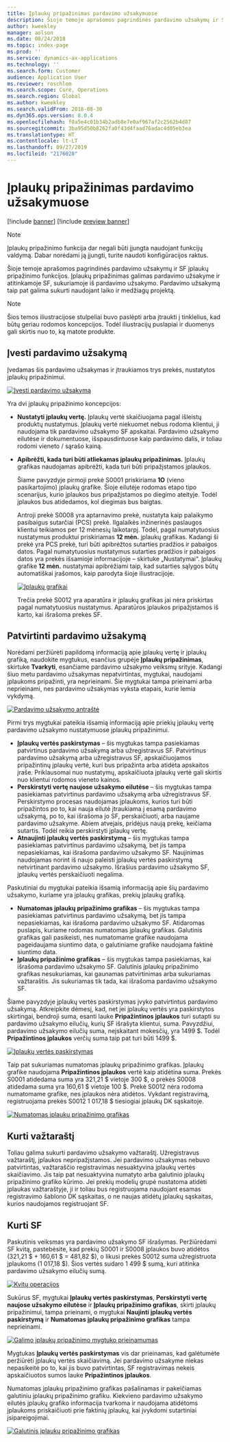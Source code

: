 ```yaml
---
title: Įplaukų pripažinimas pardavimo užsakymuose
description: Šioje temoje aprašomos pagrindinės pardavimo užsakymų ir SF įplaukų pripažinimo funkcijos. Įplaukų pripažinimas galimas pardavimo užsakyme ir atitinkamoje SF, sukuriamoje iš pardavimo užsakymo.
author: kweekley
manager: aolson
ms.date: 08/24/2018
ms.topic: index-page
ms.prod: ''
ms.service: dynamics-ax-applications
ms.technology: ''
ms.search.form: Customer
audience: Application User
ms.reviewer: roschlom
ms.search.scope: Core, Operations
ms.search.region: Global
ms.author: kweekley
ms.search.validFrom: 2018-08-30
ms.dyn365.ops.version: 8.0.4
ms.openlocfilehash: f0a5e4c01b34b2adb8e7e0af967af2c2562b4d87
ms.sourcegitcommit: 3ba95d50b8262fa0f43d4faad76adac4d05eb3ea
ms.translationtype: HT
ms.contentlocale: lt-LT
ms.lasthandoff: 09/27/2019
ms.locfileid: "2176028"
---
```

# <a name="revenue-recognition-on-sales-orders"></a>Įplaukų pripažinimas pardavimo užsakymuose

[!include [banner](../includes/banner.md)]
[!include [preview banner](../includes/preview-banner.md)]

> [!NOTE]
> Įplaukų pripažinimo funkcija dar negali būti įjungta naudojant funkcijų valdymą. Dabar norėdami ją įjungti, turite naudoti konfigūracijos raktus.

Šioje temoje aprašomos pagrindinės pardavimo užsakymų ir SF įplaukų pripažinimo funkcijos. Įplaukų pripažinimas galimas pardavimo užsakyme ir atitinkamoje SF, sukuriamoje iš pardavimo užsakymo. Pardavimo užsakymą taip pat galima sukurti naudojant laiko ir medžiagų projektą.

> [!NOTE]
> Šios temos iliustracijose stulpeliai buvo paslėpti arba įtraukti į tinklelius, kad būtų geriau rodomos koncepcijos. Todėl iliustracijų puslapiai ir duomenys gali skirtis nuo to, ką matote produkte.

## <a name="enter-a-sales-order"></a>Įvesti pardavimo užsakymą

Įvedamas šis pardavimo užsakymas ir įtraukiamos trys prekės, nustatytos įplaukų pripažinimui.

[![Įvesti pardavimo užsakymą](./media/revenue-recognition-so-basic-sales-order-header.png)](./media/revenue-recognition-so-basic-sales-order-header.png)

Yra dvi įplaukų pripažinimo koncepcijos:

- **Nustatyti įplaukų vertę.** Įplaukų vertė skaičiuojama pagal išleistų produktų nustatymus. Įplaukų vertė niekuomet nebus rodoma klientui, ji naudojama tik pardavimo užsakymo SF apskaitai. Pardavimo užsakymo eilutėse ir dokumentuose, išspausdintuose kaip pardavimo dalis, ir toliau rodomi vieneto / sąrašo kainą.
- **Apibrėžti, kada turi būti atliekamas įplaukų pripažinimas.** Įplaukų grafikas naudojamas apibrėžti, kada turi būti pripažįstamos įplaukos.

    Šiame pavyzdyje pirmoji prekė S0001 priskiriama **1O** (vieno pasikartojimo) įplaukų grafike. Šioje eilutėje rodomas etapo tipo scenarijus, kurio įplaukos bus pripažįstamos po diegimo ateityje. Todėl įplaukos bus atidedamos, kol diegimas bus baigtas.

    Antroji prekė S0008 yra aptarnavimo prekė, nustatyta kaip palaikymo pasibaigus sutarčiai (PCS) prekė. Ilgalaikės inžinerinės paslaugos klientui teikiamos per 12 mėnesių laikotarpį. Todėl, pagal numatytuosius nustatymus produktui priskiriamas **12 mėn.** įplaukų grafikas. Kadangi ši prekė yra PCS prekė, turi būti apibrėžtos sutarties pradžios ir pabaigos datos. Pagal numatytuosius nustatymus sutarties pradžios ir pabaigos datos yra prekės išsamioje informacijoje – skirtuke „Nustatymai“. Įplaukų grafike **12 mėn.** nustatymai apibrėžiami taip, kad sutarties sąlygos būtų automatiškai įrašomos, kaip parodyta šioje iliustracijoje.

    [![Įplaukų grafikai](./media/revenue-recognition-so-basic-revenue-schedules.png)](./media/revenue-recognition-so-basic-revenue-schedules.png)

    Trečia prekė S0012 yra aparatūra ir įplaukų grafikas jai nėra priskirtas pagal numatytuosius nustatymus. Aparatūros įplaukos pripažįstamos iš karto, kai išrašoma prekės SF.

## <a name="confirm-the-sales-order"></a>Patvirtinti pardavimo užsakymą

Norėdami peržiūrėti papildomą informaciją apie įplaukų vertę ir įplaukų grafiką, naudokite mygtukus, esančius grupėje **Įplaukų pripažinimas**, skirtuke **Tvarkyti**, esančiame pardavimo užsakymo veiksmų srityje. Kadangi šiuo metu pardavimo užsakymas nepatvirtintas, mygtukai, naudojami įplaukoms pripažinti, yra neprieinami. Šie mygtukai tampa prieinami arba neprieinami, nes pardavimo užsakymas vyksta etapais, kurie lemia vykdymą.

[![Pardavimo užsakymo antraštė](./media/revenue-recognition-so-basic-sales-order-header-02.png)](./media/revenue-recognition-so-basic-sales-order-header-02.png)

Pirmi trys mygtukai pateikia išsamią informaciją apie priekių įplaukų vertę pardavimo užsakymo nustatymuose įplaukų pripažinimui.

- **Įplaukų vertės paskirstymas** – šis mygtukas tampa pasiekiamas patvirtinus pardavimo užsakymą arba užregistravus SF. Patvirtinus pardavimo užsakymą arba užregistravus SF, apskaičiuojamos pripažintinų įplaukų vertė, kuri bus pripažinta arba atidėta apskaitos įraše. Priklausomai nuo nustatymų, apskaičiuota įplaukų vertė gali skirtis nuo klientui rodomos vieneto kainos.
- **Perskirstyti vertę naujose užsakymo eilutėse** – šis mygtukas tampa pasiekiamas patvirtinus pardavimo užsakymą arba užregistravus SF. Perskirstymo procesas naudojamas įplaukoms, kurios turi būti pripažintos po to, kai nauja eilutė įtraukiama į esamą pardavimo užsakymą, po to, kai išrašoma jo SF, perskaičiuoti, arba naujame pardavimo užsakyme. Abiem atvejais, pridėjus naują prekę, keičiama sutartis. Todėl reikia perskirstyti įplaukų vertę.
- **Atnaujinti įplaukų vertės paskirstymą** – šis mygtukas tampa pasiekiamas patvirtinus pardavimo užsakymą, bet jis tampa nepasiekiamas, kai išrašoma pardavimo užsakymo SF. Naujinimas naudojamas norint iš naujo paleisti įplaukų vertės paskirstymą netvirtinant pardavimo užsakymo. Išrašius pardavimo užsakymo SF, įplaukų vertės perskaičiuoti negalima.

Paskutiniai du mygtukai pateikia išsamią informaciją apie šių pardavimo užsakymo, kuriame yra įplaukų grafikas, prekių įplaukų grafiką.

- **Numatomas įplaukų pripažinimo grafikas** – šis mygtukas tampa pasiekiamas patvirtinus pardavimo užsakymą, bet jis tampa nepasiekiamas, kai išrašoma pardavimo užsakymo SF. Atidaromas puslapis, kuriame rodomas numatomas įplaukų grafikas. Galutinis grafikas gali pasikeisti, nes numatomame grafike naudojama pageidaujama siuntimo data, o galutiniame grafike naudojama faktinė siuntimo data.
- **Įplaukų pripažinimo grafikas** – šis mygtukas tampa pasiekiamas, kai išrašoma pardavimo užsakymo SF. Galutinis įplaukų pripažinimo grafikas nesukuriamas, kai gaunamas patvirtinimas arba sukuriamas važtaraštis. Jis sukuriamas tik tada, kai išrašoma pardavimo užsakymo SF.

Šiame pavyzdyje įplaukų vertės paskirstymas įvyko patvirtintus pardavimo užsakymą. Atkreipkite dėmesį, kad, net jei įplaukų vertės yra paskirstytos skirtingai, bendroji suma, esanti lauke **Pripažintinos įplaukos** turi sutapti su pardavimo užsakymo eilučių, kurių SF išrašyta klientui, suma. Pavyzdžiui, pardavimo užsakymo eilučių suma, neįskaitant mokesčių, yra 1499 $. Todėl **Pripažintinos įplaukos** verčių suma taip pat turi būti 1499 $.

[![Įplaukų vertės paskirstymas](./media/revenue-recognition-so-basic-revenue-price-allocation.png)](./media/revenue-recognition-so-basic-revenue-price-allocation.png)

Taip pat sukuriamas numatomas įplaukų pripažinimo grafikas. Įplaukų grafike naudojama **Pripažintinos įplaukos** vertė kaip atidėtina suma. Prekės S0001 atidedama suma yra 321,21 $ vietoje 300 $, o prekės S0008 atidedama suma yra 160,61 $ vietoje 100 $. Prekė S0012 nėra rodoma numatomame grafike, nes įplaukos nėra atidėtos. Vykdant registravimą, registruojama prekės S0012 1 017,18 $ tiesiogiai įplaukų DK sąskaitoje.

[![Numatomas įplaukų pripažinimo grafikas](./media/revenue-recognition-so-basic-expected-rev-rec-schedule.png)](./media/revenue-recognition-so-basic-expected-rev-rec-schedule.png)

## <a name="create-the-packing-slip"></a>Kurti važtaraštį

Toliau galima sukurti pardavimo užsakymo važtaraštį. Užregistravus važtaraštį, įplaukos nepripažįstamos. Jei pardavimo užsakymas nebuvo patvirtintas, važtaraščio registravimas nesuaktyvina įplaukų vertės skaičiavimo. Jis taip pat nesuaktyvina numatyto arba galutinio įplaukų pripažinimo grafiko kūrimo. Jei prekių modelių grupė nustatoma atidėti įplaukas važtaraštyje, ji ir toliau bus registruojama naudojant esamas registravimo šablono DK sąskaitas, o ne naujas atidėtų įplaukų sąskaitas, kurios naudojamos registruojant SF.

## <a name="create-the-invoice"></a>Kurti SF

Paskutinis veiksmas yra pardavimo užsakymo SF išrašymas. Peržiūrėdami SF kvitą, pastebėsite, kad prekių S0001 ir S0008 įplaukos buvo atidėtos (321,21 $ + 160,61 $ = 481,82 $), o likusi prekės S0012 suma užregistruota įplaukoms (1 017,18 $). Šios vertės sudaro 1 499 $ sumą, kuri atitinka pardavimo užsakymo eilučių sumą.

[![Kvitų operacijos](./media/revenue-recognition-so-voucher-transactions.png)](./media/revenue-recognition-so-voucher-transactions.png)

Sukūrus SF, mygtukai **Įplaukų vertės paskirstymas**, **Perskirstyti vertę naujose užsakymo eilutėse** ir **Įplaukų pripažinimo grafikas**, skirti įplaukų pripažinimui, tampa prieinami, o mygtukai **Naujinti įplaukų vertės paskirstymą** ir **Numatomas įplaukų pripažinimo grafikas** tampa neprieinami.

[![Galimo įplaukų pripažinimo mygtuko prieinamumas](./media/revenue-recognition-so-basic-after-invoice-buttons.png)](./media/revenue-recognition-so-basic-after-invoice-buttons.png)

Mygtukas **Įplaukų vertės paskirstymas** vis dar prieinamas, kad galėtumėte peržiūrėti įplaukų vertės skaičiavimą. Jei pardavimo užsakyme niekas nepasikeitė po to, kai jis buvo patvirtintas, SF registravimas nekeis apskaičiuotos sumos lauke **Pripažintinos įplaukos**.

Numatomas įplaukų pripažinimo grafikas pašalinamas ir pakeičiamas galutiniu įplaukų pripažinimo grafiku. Kiekvieno pardavimo užsakymo eilutės įplaukų grafiko informacija tvarkoma ir naudojama atidėtoms įplaukoms priskaičiuoti prie faktinių įplaukų, kai įvykdomi sutartiniai įsipareigojimai.

[![Galutinis įplaukų pripažinimo grafikas](./media/revenue-recognition-so-revenue-recognition-schedule.png)](./media/revenue-recognition-so-revenue-recognition-schedule.png)
